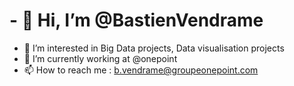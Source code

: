 # - 👋 Hi, I’m @BastienVendrame
- 👀 I’m interested in Big Data projects, Data visualisation projects 
- 🌱 I’m currently working at @onepoint
- 📫 How to reach me : b.vendrame@groupeonepoint.com
